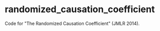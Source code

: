 randomized_causation_coefficient
================================

Code for "The Randomized Causation Coefficient" (JMLR 2014).
